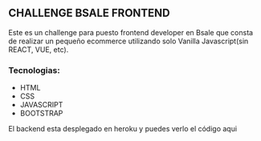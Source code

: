 ## CHALLENGE BSALE FRONTEND

Este es un challenge para puesto frontend developer en Bsale que consta de realizar un pequeño ecommerce utilizando solo Vanilla Javascript(sin REACT, VUE, etc).

### Tecnologias:

* HTML
* CSS
* JAVASCRIPT
* BOOTSTRAP

El backend esta desplegado en heroku y puedes verlo el código aqui


